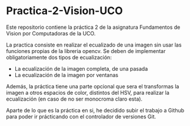Practica-2-Vision-UCO
=====================

Este repositorio contiene la práctica 2 de la asignatura Fundamentos de Vision por Computadoras de la UCO. 

La practica consiste en realizar el ecualizado de una imagen sin usar las funciones propias de la libreria
opencv. Se deben de implementar obligatoriamente dos tipos de ecualización:

- La ecualización de la imagen completa, de una pasada
- La ecualización de la imagen por ventanas

Además, la práctica tiene una parte opcional que sera el transformas la imagen a otros espacios de color,
distintos del HSV, para realizar la ecualización (en caso de no ser monocroma claro esta).

Aparte de lo que es la práctica en si, he decidido subir el trabajo a Github para poder ir prácticando
con el controlador de versiones Git.
